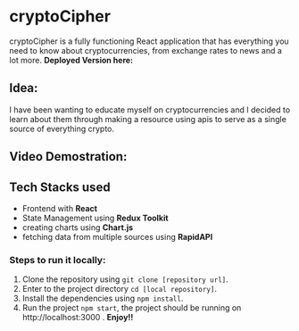 # cryptoCipher 
cryptoCipher is a fully functioning React application that has everything you need to know about cryptocurrencies, from exchange rates to news and a lot more.
**Deployed Version here:** 


## Idea:
I have been wanting to educate myself on cryptocurrencies and I decided to learn about them through making a resource using apis to serve as a single source of everything crypto.

## Video Demostration:


## Tech Stacks used
* Frontend with **React**
* State Management using **Redux Toolkit**
* creating charts using **Chart.js**
* fetching data from multiple sources using **RapidAPI**

### Steps to run it locally:
1. Clone the repository using `git clone [repository url]`.
2. Enter to the project directory `cd [local repository]`.
3. Install the dependencies using `npm install`.
4. Run the project `npm start`, the project should be running on http://localhost:3000 . **Enjoy!!**

